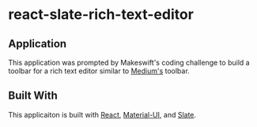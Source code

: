 # react-slate-rich-text-editor

## Application

This application was prompted by Makeswift's coding challenge to build a toolbar for a rich text editor similar to [Medium's](https:/www.medium.com) toolbar. 

## Built With

This applicaiton is built with [React](https://reactjs.org/), [Material-UI](https://material-ui.com/), and [Slate](https://docs.slatejs.org/). 
